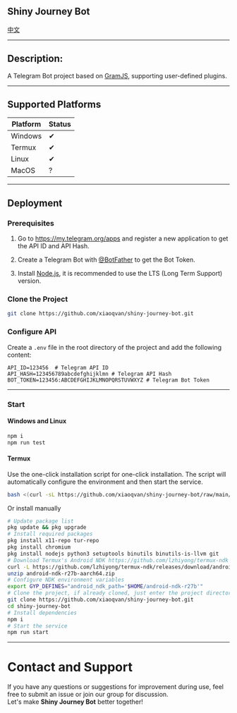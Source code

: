 **Shiny Journey Bot**
---

[中文](./docs/README_zh-CN.md)

---

## Description:

A Telegram Bot project based on [GramJS](https://github.com/gram-js/gramjs), supporting user-defined plugins.
***
## Supported Platforms

| Platform | Status |
|----------|--------|
| Windows  | ✔      |
| Termux   | ✔      |
| Linux    | ✔      |
| MacOS    | ?      |

---

## Deployment

### Prerequisites

1. Go to https://my.telegram.org/apps and register a new application to get the API ID and API Hash.

2. Create a Telegram Bot with [@BotFather](https://t.me/BotFather) to get the Bot Token.

3. Install [Node.js](https://nodejs.org/), it is recommended to use the LTS (Long Term Support) version.

### Clone the Project

```bash
git clone https://github.com/xiaoqvan/shiny-journey-bot.git
```

### Configure API

Create a `.env` file in the root directory of the project and add the following content:

```dotenv
API_ID=123456  # Telegram API ID
API_HASH=123456789abcdefghijklmn # Telegram API Hash
BOT_TOKEN=123456:ABCDEFGHIJKLMNOPQRSTUVWXYZ # Telegram Bot Token
```

---

### Start

#### Windows and Linux
   ```bash
   npm i
   npm run test
   ```

#### **Termux**
Use the one-click installation script for one-click installation. The script will automatically configure the environment and then start the service.
```bash
bash <(curl -sL https://github.com/xiaoqvan/shiny-journey-bot/raw/main/scripts/termux.sh)
```
Or install manually
```bash
# Update package list
pkg update && pkg upgrade
# Install required packages
pkg install x11-repo tur-repo
pkg install chromium
pkg install nodejs python3 setuptools binutils binutils-is-llvm git
# Download Termux's Android NDK https://github.com/lzhiyong/termux-ndk
curl -L https://github.com/lzhiyong/termux-ndk/releases/download/android-ndk/android-ndk-r27b-aarch64.zip
unzip android-ndk-r27b-aarch64.zip
# Configure NDK environment variables
export GYP_DEFINES="android_ndk_path='$HOME/android-ndk-r27b'"
# Clone the project, if already cloned, just enter the project directory
git clone https://github.com/xiaoqvan/shiny-journey-bot.git
cd shiny-journey-bot
# Install dependencies
npm i
# Start the service
npm run start
```
---

# Contact and Support

If you have any questions or suggestions for improvement during use, feel free to submit an issue or join our group for discussion.  
Let's make **Shiny Journey Bot** better together!

